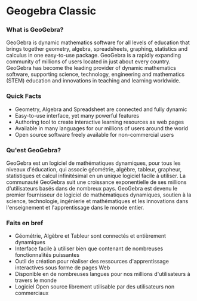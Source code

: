 # Geogebra Classic

### What is GeoGebra?

GeoGebra is dynamic mathematics software for all levels of education that brings together geometry, algebra, spreadsheets, graphing, statistics and calculus in one easy-to-use package. GeoGebra is a rapidly expanding community of millions of users located in just about every country. GeoGebra has become the leading provider of dynamic mathematics software, supporting science, technology, engineering and mathematics (STEM) education and innovations in teaching and learning worldwide.
### Quick Facts
- Geometry, Algebra and Spreadsheet are connected and fully dynamic
- Easy-to-use interface, yet many powerful features
- Authoring tool to create interactive learning resources as web pages
- Available in many languages for our millions of users around the world
- Open source software freely available for non-commercial users

### Qu'est GeoGebra?
GeoGebra est un logiciel de mathématiques dynamiques, pour tous les niveaux d'éducation, qui associe géométrie, algèbre, tableur, grapheur, statistiques et calcul infinitésimal en un unique logiciel facile à utiliser. La communauté GeoGebra suit une croissance exponentielle de ses millions d'utilisateurs basés dans de nombreux pays. GeoGebra est devenu le premier fournisseur de logiciel de mathématiques dynamiques, soutien à la science, technologie, ingénierie et mathématiques et les innovations dans l'enseignement et l'apprentissage dans le monde entier.

### Faits en bref
- Géométrie, Algèbre et Tableur sont connectés et entièrement dynamiques
- Interface facile à utiliser bien que contenant de nombreuses fonctionnalités puissantes
- Outil de création pour réaliser des ressources d'apprentissage interactives sous forme de pages Web
- Disponible en de nombreuses langues pour nos millions d'utilisateurs à travers le monde
- Logiciel Open source librement utilisable par des utilisateurs non commerciaux